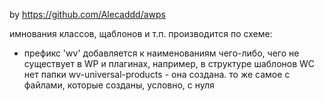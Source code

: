 by https://github.com/Alecaddd/awps

имнования классов, щаблонов и т.п. производится по схеме:
 - префикс 'wv' добавляется к наименованиям чего-либо, чего не существует в WP и плагинах,
    например, в структуре шаблонов WC нет папки wv-universal-products - она создана.
    то же самое с файлами, которые созданы, условно, с нуля 
